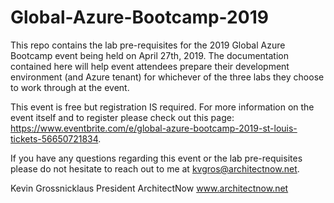 # Global-Azure-Bootcamp-2019

This repo contains the lab pre-requisites for the 2019 Global Azure Bootcamp event being held on April 27th, 2019.   The documentation contained here will help event attendees prepare their development environment (and Azure tenant) for whichever of the three labs they choose to work through at the event.

This event is free but registration IS required.  For more information on the event itself and to register please check out this page:  https://www.eventbrite.com/e/global-azure-bootcamp-2019-st-louis-tickets-56650721834.

If you have any questions regarding this event or the lab pre-requisites please do not hesitate to reach out to me at kvgros@architectnow.net.

Kevin Grossnicklaus
President
ArchitectNow
www.architectnow.net 
